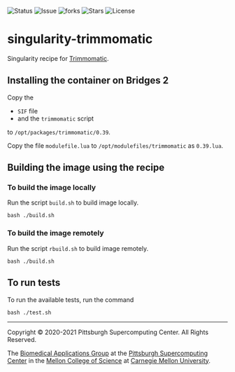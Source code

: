 ![Status](https://github.com/pscedu/singularity-trimmomatic/actions/workflows/main.yml/badge.svg)
![Issue](https://img.shields.io/github/issues/pscedu/singularity-trimmomatic)
![forks](https://img.shields.io/github/forks/pscedu/singularity-trimmomatic)
![Stars](https://img.shields.io/github/stars/pscedu/singularity-trimmomatic)
![License](https://img.shields.io/github/license/pscedu/singularity-trimmomatic)
# singularity-trimmomatic
Singularity recipe for [Trimmomatic](https://github.com/usadellab/Trimmomatic).

## Installing the container on Bridges 2
Copy the

* `SIF` file
* and the `trimmomatic` script

to `/opt/packages/trimmomatic/0.39`.

Copy the file `modulefile.lua` to `/opt/modulefiles/trimmomatic` as `0.39.lua`.

## Building the image using the recipe

### To build the image locally
Run the script `build.sh` to build image locally.

```
bash ./build.sh
```

### To build the image remotely
Run the script `rbuild.sh` to build image remotely.

```
bash ./build.sh
```

## To run tests
To run the available tests, run the command

```
bash ./test.sh
```

---
Copyright © 2020-2021 Pittsburgh Supercomputing Center. All Rights Reserved.

The [Biomedical Applications Group](https://www.psc.edu/biomedical-applications/) at the [Pittsburgh Supercomputing Center](http://www.psc.edu) in the [Mellon College of Science](https://www.cmu.edu/mcs/) at [Carnegie Mellon University](http://www.cmu.edu).
